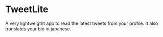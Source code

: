 # TweetLite
A very lightweigtht app to read the latest tweets from your profile. It also translates your bio in japanese.
